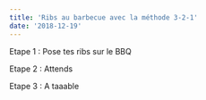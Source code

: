 ```yaml
---
title: 'Ribs au barbecue avec la méthode 3-2-1'
date: '2018-12-19'
---
```


Etape 1 : Pose tes ribs sur le BBQ

Etape 2 : Attends

Etape 3 : A taaable
